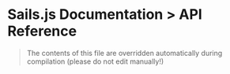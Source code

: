 # Sails.js Documentation > API Reference

> The contents of this file are overridden automatically during compilation (please do not edit manually!)

<docmeta name="displayName" value="not-shown-on-website">
